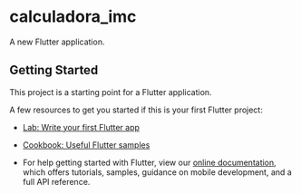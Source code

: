 # calculadora_imc

A new Flutter application.

## Getting Started

This project is a starting point for a Flutter application.

A few resources to get you started if this is your first Flutter project:

- [Lab: Write your first Flutter app](https://flutter.io/docs/get-started/codelab)
- [Cookbook: Useful Flutter samples](https://flutter.io/docs/cookbook)

- For help getting started with Flutter, view our 
[online documentation](https://flutter.io/docs), which offers tutorials, 
samples, guidance on mobile development, and a full API reference.
